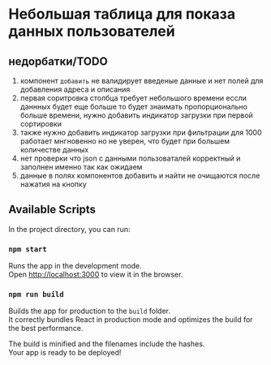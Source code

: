 # Небольшая таблица для показа данных пользователей

## недорбатки/TODO 

1. компонент `добавить` не валидирует введеные данные и нет полей для добавления адреса и описания
2. первая соритровка столбца требует небольшого времени ессли даннных будет еще больше то будет знаимать пропорционально больше времени, нужно добавить индикатор загрузки при первой сортировки
3. также нужно добавить индикатор загрузки при фильтрации для 1000 работает мнгновенно но не уверен, что будет при большем количестве данных
4. нет проверки что json с данными пользоваталей корректный и заполнен именно так как ожидаем
5. данные в полях компонентов добавить и найти не очищаются после нажатия на кнопку

## Available Scripts

In the project directory, you can run:

### `npm start`

Runs the app in the development mode.<br />
Open [http://localhost:3000](http://localhost:3000) to view it in the browser.


### `npm run build`

Builds the app for production to the `build` folder.<br />
It correctly bundles React in production mode and optimizes the build for the best performance.

The build is minified and the filenames include the hashes.<br />
Your app is ready to be deployed!
